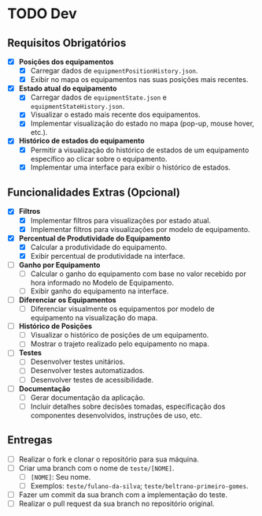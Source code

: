 # TODO Dev

## Requisitos Obrigatórios

- [x] **Posições dos equipamentos**
  - [x] Carregar dados de `equipmentPositionHistory.json`.
  - [x] Exibir no mapa os equipamentos nas suas posições mais recentes.

- [x] **Estado atual do equipamento**
  - [x] Carregar dados de `equipmentState.json` e `equipmentStateHistory.json`.
  - [x] Visualizar o estado mais recente dos equipamentos.
  - [x] Implementar visualização do estado no mapa (pop-up, mouse hover, etc.).

- [x] **Histórico de estados do equipamento**
  - [x] Permitir a visualização do histórico de estados de um equipamento específico ao clicar sobre o equipamento.
  - [x] Implementar uma interface para exibir o histórico de estados.

## Funcionalidades Extras (Opcional)

- [x] **Filtros**
  - [x] Implementar filtros para visualizações por estado atual.
  - [x] Implementar filtros para visualizações por modelo de equipamento.

- [x] **Percentual de Produtividade do Equipamento**
  - [x] Calcular a produtividade do equipamento.
  - [x] Exibir percentual de produtividade na interface.

- [ ] **Ganho por Equipamento**
  - [ ] Calcular o ganho do equipamento com base no valor recebido por hora informado no Modelo de Equipamento.
  - [ ] Exibir ganho do equipamento na interface.

- [ ] **Diferenciar os Equipamentos**
  - [ ] Diferenciar visualmente os equipamentos por modelo de equipamento na visualização do mapa.

- [ ] **Histórico de Posições**
  - [ ] Visualizar o histórico de posições de um equipamento.
  - [ ] Mostrar o trajeto realizado pelo equipamento no mapa.

- [ ] **Testes**
  - [ ] Desenvolver testes unitários.
  - [ ] Desenvolver testes automatizados.
  - [ ] Desenvolver testes de acessibilidade.

- [ ] **Documentação**
  - [ ] Gerar documentação da aplicação.
  - [ ] Incluir detalhes sobre decisões tomadas, especificação dos componentes desenvolvidos, instruções de uso, etc.

## Entregas

- [ ] Realizar o fork e clonar o repositório para sua máquina.
- [ ] Criar uma branch com o nome de `teste/[NOME]`.
  - [ ] `[NOME]`: Seu nome.
  - [ ] Exemplos: `teste/fulano-da-silva`; `teste/beltrano-primeiro-gomes`.
- [ ] Fazer um commit da sua branch com a implementação do teste.
- [ ] Realizar o pull request da sua branch no repositório original.

